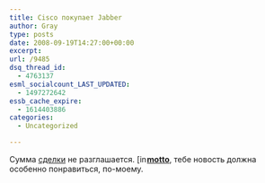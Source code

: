 ```yaml
---
title: Cisco покупает Jabber
author: Gray
type: posts
date: 2008-09-19T14:27:00+00:00
excerpt:
url: /9485
dsq_thread_id:
  - 4763137
esml_socialcount_LAST_UPDATED:
  - 1497272642
essb_cache_expire:
  - 1614403886
categories:
  - Uncategorized

---
```








Сумма <a href="http://gigaom.com/2008/09/19/cisco-buys-jabber/" target="_blank">сделки</a> не разглашается. <span class="ljuser" style="white-space: nowrap;"><a href="http://motto.livejournal.com/profile"><img class="ContextualPopup" src="https://i2.wp.com/p-stat.livejournal.com/img/userinfo.gif?resize=17%2C17" alt="[info]" style="border: 0pt none ; vertical-align: bottom; padding-right: 1px;" height="17" width="17" data-recalc-dims="1" /></a><b><a href="http://motto.livejournal.com/">motto</a></b></span>, тебе новость должна особенно понравиться, по-моему.